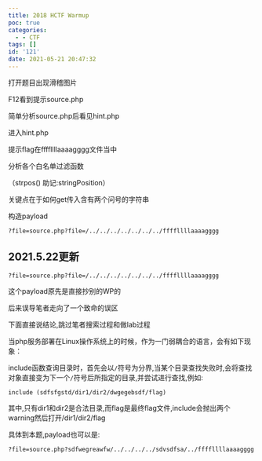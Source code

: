 ```yaml
---
title: 2018 HCTF Warmup
poc: true
categories:
  - - CTF
tags: []
id: '121'
date: 2021-05-21 20:47:32
---
```


打开题目出现滑稽图片

F12看到提示source.php

简单分析source.php后看见hint.php

进入hint.php

提示flag在ffffllllaaaagggg文件当中

分析各个白名单过滤函数

（strpos() 助记:stringPosition）

关键点在于如何get传入含有两个问号的字符串

构造payload

`?file=source.php?file=/../../../../../../../ffffllllaaaagggg`

## 2021.5.22更新

`?file=source.php?file=/../../../../../../../ffffllllaaaagggg`

这个payload原先是直接抄别的WP的

后来误导笔者走向了一个致命的误区

下面直接说结论,跳过笔者搜索过程和做lab过程

当php服务部署在Linux操作系统上的时候，作为一门弱耦合的语言，会有如下现象：

include函数查询目录时，首先会以`/`符号为分界,当某个目录查找失败时,会将查找对象直接变为下一个`/`符号后所指定的目录,并尝试进行查找,例如:

`include (sdfsfgstd/dir1/dir2/dwgegebsdf/flag)`

其中,只有dir1和dir2是合法目录,而flag是最终flag文件,include会抛出两个warning然后打开/dir1/dir2/flag

具体到本题,payload也可以是:

`?file=source.php?sdfwegreawfw/../../../../sdvsdfsa/../ffffllllaaaagggg`